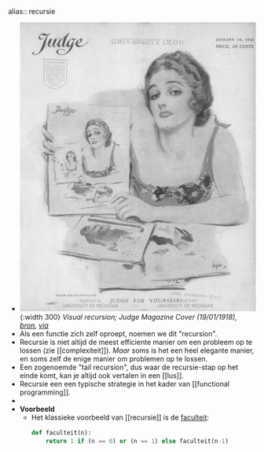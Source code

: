 alias:: recursie

- ![image.jpg](../assets/recursion.jpg){:width 300}
  *Visual recursion; Judge Magazine Cover (19/01/1918), [bron](https://i.pinimg.com/474x/b6/85/2b/b6852b41e5cef4ec7009d615b6770edd--montgomery-james-darcy.jpg), [via](https://commons.wikimedia.org/wiki/File:JudgeMagazine19Jan1918.png)*
- Als een functie zich zelf oproept, noemen we dit "recursion".
- Recursie is niet altijd de meest efficiente manier om een probleem op te lossen (zie [[complexiteit]]). *Maar* soms is het een heel elegante manier, en soms zelf de enige manier om problemen op te lossen.
- Een zogenoemde "tail recursion", dus waar de recursie-stap op het einde komt, kan je altijd ook vertalen in een [[lus]].
- Recursie een een typische strategie in het kader van [[functional programming]].
-
- **Voorbeeld**
    - Het klassieke voorbeeld van [[recursie]] is de [faculteit](https://nl.wikipedia.org/wiki/Faculteit_(wiskunde)):
      ``` python
      def faculteit(n):
          return 1 if (n == 0) or (n == 1) else faculteit(n-1)
      ```